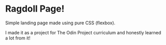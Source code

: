 # Ragdoll Page!

Simple landing page made using pure CSS (flexbox).

I made it as a project for The Odin Project curriculum and honestly learned a lot from it!
